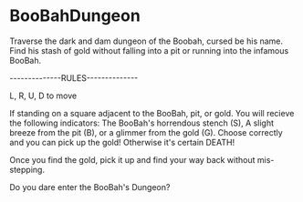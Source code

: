 # BooBahDungeon
Traverse the dark and dam dungeon of the Boobah, cursed be his name. Find his stash of gold without falling into a pit or running into the infamous BooBah.

--------------RULES--------------

L, R, U, D to move

If standing on a square adjacent to the BooBah, pit, or gold. You will recieve the following indicators: The BooBah's horrendous stench (S), A slight breeze from the pit (B), or a glimmer from the gold (G). Choose correctly and you can pick up the gold! Otherwise it's certain DEATH!

Once you find the gold, pick it up and find your way back without mis-stepping. 

Do you dare enter the BooBah's Dungeon?
